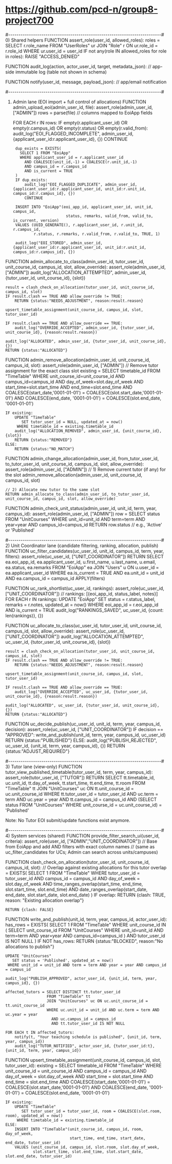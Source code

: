 # https://github.com/pcd-n/group8-project700
#--------------------------------------------------------------------------#
0) Shared helpers
FUNCTION assert_role(user_id, allowed_roles):
    roles = SELECT r.role_name
            FROM "UserRoles" ur JOIN "Role" r ON ur.role_id = r.role_id
            WHERE ur.user_id = user_id
    IF not any(role IN allowed_roles for role in roles):
        RAISE "ACCESS_DENIED"

FUNCTION audit_log(action, actor_user_id, target, metadata_json):
    // app-side immutable log (table not shown in schema)

FUNCTION notify(user_id, message, payload_json):
    // app/email notification


#--------------------------------------------------------------------------#
1) Admin lane (EOI import + full control of allocations)
FUNCTION admin_upload_eoi(admin_user_id, file):
    assert_role(admin_user_id, ["ADMIN"])
    rows = parse(file)  // columns mapped to EoiApp fields

    FOR EACH r IN rows:
        IF empty(r.applicant_user_id) OR empty(r.campus_id) OR empty(r.status) OR empty(r.valid_from):
            audit_log("EOI_FLAGGED_INCOMPLETE", admin_user_id, {applicant_user_id:r.applicant_user_id}, {})
            CONTINUE

        dup_exists = EXISTS(
          SELECT 1 FROM "EoiApp"
          WHERE applicant_user_id = r.applicant_user_id
            AND COALESCE(unit_id,-1) = COALESCE(r.unit_id,-1)
            AND campus_id = r.campus_id
            AND is_current = TRUE
        )
        IF dup_exists:
            audit_log("EOI_FLAGGED_DUPLICATE", admin_user_id, {applicant_user_id:r.applicant_user_id, unit_id:r.unit_id, campus_id:r.campus_id}, {})
            CONTINUE

        INSERT INTO "EoiApp"(eoi_app_id, applicant_user_id, unit_id, campus_id,
                              status, remarks, valid_from, valid_to, is_current, version)
        VALUES (UUID_GENERATE(), r.applicant_user_id, r.unit_id, r.campus_id,
                r.status, r.remarks, r.valid_from, r.valid_to, TRUE, 1)

        audit_log("EOI_STORED", admin_user_id, {applicant_user_id:r.applicant_user_id, unit_id:r.unit_id, campus_id:r.campus_id}, {})

FUNCTION admin_allocate_to_class(admin_user_id, tutor_user_id, unit_course_id, campus_id, slot, allow_override):
    assert_role(admin_user_id, ["ADMIN"])
    audit_log("ALLOCATION_ATTEMPTED", admin_user_id, {tutor_user_id, unit_course_id}, {slot})

    result = clash_check_on_allocation(tutor_user_id, unit_course_id, campus_id, slot)
    IF result.clash == TRUE AND allow_override != TRUE:
        RETURN {status:"NEEDS_ADJUSTMENT", reason:result.reason}

    upsert_timetable_assignment(unit_course_id, campus_id, slot, tutor_user_id)

    IF result.clash == TRUE AND allow_override == TRUE:
        audit_log("OVERRIDE_ACCEPTED", admin_user_id, {tutor_user_id, unit_course_id}, {reason:result.reason})

    audit_log("ALLOCATED", admin_user_id, {tutor_user_id, unit_course_id}, {})
    RETURN {status:"ALLOCATED"}

FUNCTION admin_remove_allocation(admin_user_id, unit_course_id, campus_id, slot):
    assert_role(admin_user_id, ["ADMIN"])
    // Remove tutor assignment for the exact class slot
    existing = SELECT timetable_id FROM "TimeTable"
               WHERE unit_course_id=unit_course_id AND campus_id=campus_id
                 AND day_of_week=slot.day_of_week
                 AND start_time=slot.start_time AND end_time=slot.end_time
                 AND COALESCE(start_date,'0001-01-01') = COALESCE(slot.start_date,'0001-01-01')
                 AND COALESCE(end_date,  '0001-01-01') = COALESCE(slot.end_date,  '0001-01-01')

    IF existing:
        UPDATE "TimeTable"
           SET tutor_user_id = NULL, updated_at = now()
         WHERE timetable_id = existing.timetable_id
        audit_log("ALLOCATION_REMOVED", admin_user_id, {unit_course_id}, {slot})
        RETURN {status:"REMOVED"}
    ELSE:
        RETURN {status:"NO_MATCH"}

FUNCTION admin_change_allocation(admin_user_id, from_tutor_user_id, to_tutor_user_id, unit_course_id, campus_id, slot, allow_override):
    assert_role(admin_user_id, ["ADMIN"])
    // 1) Remove current tutor (if any) for the slot
    admin_remove_allocation(admin_user_id, unit_course_id, campus_id, slot)

    // 2) Allocate new tutor to the same slot
    RETURN admin_allocate_to_class(admin_user_id, to_tutor_user_id, unit_course_id, campus_id, slot, allow_override)

FUNCTION admin_check_unit_status(admin_user_id, unit_id, term, year, campus_id):
    assert_role(admin_user_id, ["ADMIN"])
    row = SELECT status FROM "UnitCourses"
          WHERE unit_id=unit_id AND term=term AND year=year AND campus_id=campus_id
    RETURN row.status  // e.g., 'Active' or 'Published'


#--------------------------------------------------------------------------#
2) Unit Coordinator lane (candidate filtering, ranking, allocation, publish)
FUNCTION uc_filter_candidates(uc_user_id, unit_id, campus_id, term, year, filters):
    assert_role(uc_user_id, ["UNIT_COORDINATOR"])
    RETURN SELECT ea.eoi_app_id, ea.applicant_user_id, u.first_name, u.last_name, u.email,
                  ea.status, ea.remarks
           FROM "EoiApp" ea
           JOIN "Users" u ON u.user_id = ea.applicant_user_id
           WHERE ea.is_current = TRUE
             AND ea.unit_id = unit_id
             AND ea.campus_id = campus_id
             APPLY(filters)

FUNCTION uc_rank_shortlist(uc_user_id, rankings):
    assert_role(uc_user_id, ["UNIT_COORDINATOR"])
    // rankings: [{eoi_app_id, status_label, notes}]
    FOR EACH r IN rankings:
        UPDATE "EoiApp"
           SET status = r.status_label, remarks = r.notes, updated_at = now()
         WHERE eoi_app_id = r.eoi_app_id AND is_current = TRUE
    audit_log("RANKINGS_SAVED", uc_user_id, {count: len(rankings)}, {})

FUNCTION uc_allocate_to_class(uc_user_id, tutor_user_id, unit_course_id, campus_id, slot, allow_override):
    assert_role(uc_user_id, ["UNIT_COORDINATOR"])
    audit_log("ALLOCATION_ATTEMPTED", uc_user_id, {tutor_user_id, unit_course_id}, {slot})

    result = clash_check_on_allocation(tutor_user_id, unit_course_id, campus_id, slot)
    IF result.clash == TRUE AND allow_override != TRUE:
        RETURN {status:"NEEDS_ADJUSTMENT", reason:result.reason}

    upsert_timetable_assignment(unit_course_id, campus_id, slot, tutor_user_id)

    IF result.clash == TRUE AND allow_override == TRUE:
        audit_log("OVERRIDE_ACCEPTED", uc_user_id, {tutor_user_id, unit_course_id}, {reason:result.reason})

    audit_log("ALLOCATED", uc_user_id, {tutor_user_id, unit_course_id}, {})
    RETURN {status:"ALLOCATED"}

FUNCTION uc_decide_publish(uc_user_id, unit_id, term, year, campus_id, decision):
    assert_role(uc_user_id, ["UNIT_COORDINATOR"])
    IF decision == "APPROVED":
        write_and_publish(unit_id, term, year, campus_id, uc_user_id)
        RETURN {status:"PUBLISHED"}
    ELSE:
        audit_log("PUBLISH_REJECTED", uc_user_id, {unit_id, term, year, campus_id}, {})
        RETURN {status:"ADJUST_REQUIRED"}


#--------------------------------------------------------------------------#
3) Tutor lane (view‑only)
FUNCTION tutor_view_published_timetable(tutor_user_id, term, year, campus_id):
    assert_role(tutor_user_id, ["TUTOR"])
    RETURN SELECT tt.timetable_id, uc.unit_id, tt.day_of_week, tt.start_time, tt.end_time, tt.room
           FROM "TimeTable" tt
           JOIN "UnitCourses" uc ON tt.unit_course_id = uc.unit_course_id
           WHERE tt.tutor_user_id = tutor_user_id
             AND uc.term = term AND uc.year = year
             AND tt.campus_id = campus_id
             AND (SELECT status FROM "UnitCourses"
                  WHERE unit_course_id = uc.unit_course_id) = 'Published'


Note: No Tutor EOI submit/update functions exist anymore.


#--------------------------------------------------------------------------#
4) System services (shared)
FUNCTION provide_filter_search_ui(user_id, criteria):
    assert_role(user_id, ["ADMIN","UNIT_COORDINATOR"])
    // Base from EoiApp and add AND filters with exact column names
    // (same as uc_filter_candidates for UCs; Admin can search across units/campuses)

FUNCTION clash_check_on_allocation(tutor_user_id, unit_course_id, campus_id, slot):
    // Overlap against existing allocations for this tutor
    overlap = EXISTS(
      SELECT 1 FROM "TimeTable"
      WHERE tutor_user_id = tutor_user_id
        AND campus_id = campus_id
        AND day_of_week = slot.day_of_week
        AND time_ranges_overlap(start_time, end_time, slot.start_time, slot.end_time)
        AND date_ranges_overlap(start_date, end_date, slot.start_date, slot.end_date)
    )
    IF overlap: RETURN {clash: TRUE, reason: "Existing allocation overlap"}

    RETURN {clash: FALSE}

FUNCTION write_and_publish(unit_id, term, year, campus_id, actor_user_id):
    has_rows = EXISTS(
      SELECT 1 FROM "TimeTable"
      WHERE unit_course_id IN (
        SELECT unit_course_id FROM "UnitCourses"
        WHERE unit_id=unit_id AND term=term AND year=year AND campus_id=campus_id
      )
      AND tutor_user_id IS NOT NULL
    )
    IF NOT has_rows:
        RETURN {status:"BLOCKED", reason:"No allocations to publish"}

    UPDATE "UnitCourses"
       SET status = 'Published', updated_at = now()
     WHERE unit_id = unit_id AND term = term AND year = year AND campus_id = campus_id

    audit_log("PUBLISH_APPROVED", actor_user_id, {unit_id, term, year, campus_id}, {})

    affected_tutors = SELECT DISTINCT tt.tutor_user_id
                      FROM "TimeTable" tt
                      JOIN "UnitCourses" uc ON uc.unit_course_id = tt.unit_course_id
                      WHERE uc.unit_id = unit_id AND uc.term = term AND uc.year = year
                        AND uc.campus_id = campus_id
                        AND tt.tutor_user_id IS NOT NULL

    FOR EACH t IN affected_tutors:
        notify(t, "Your teaching schedule is published", {unit_id, term, year, campus_id})
        audit_log("TUTOR_NOTIFIED", actor_user_id, {tutor_user_id:t}, {unit_id, term, year, campus_id})


FUNCTION upsert_timetable_assignment(unit_course_id, campus_id, slot, tutor_user_id):
    existing = SELECT timetable_id FROM "TimeTable"
               WHERE unit_course_id = unit_course_id
                 AND campus_id = campus_id
                 AND day_of_week = slot.day_of_week
                 AND start_time = slot.start_time
                 AND end_time   = slot.end_time
                 AND COALESCE(start_date,'0001-01-01') = COALESCE(slot.start_date,'0001-01-01')
                 AND COALESCE(end_date,  '0001-01-01') = COALESCE(slot.end_date,  '0001-01-01')

    IF existing:
        UPDATE "TimeTable"
           SET tutor_user_id = tutor_user_id, room = COALESCE(slot.room, room), updated_at = now()
         WHERE timetable_id = existing.timetable_id
    ELSE:
        INSERT INTO "TimeTable"(unit_course_id, campus_id, room, day_of_week,
                                start_time, end_time, start_date, end_date, tutor_user_id)
        VALUES (unit_course_id, campus_id, slot.room, slot.day_of_week,
                slot.start_time, slot.end_time, slot.start_date, slot.end_date, tutor_user_id)